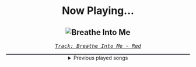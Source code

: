 <div align="center"> 
<h1>Now Playing...</h1>

![Breathe Into Me](https://i.scdn.co/image/ab67616d00001e0235f22780496c7b7227b69d3d)
--
_<samp><a href="https://open.spotify.com/track/0DLjcGTmH2NV9AjzecAGT6">Track: Breathe Into Me - Red</a></samp>_

<div style="border: 1px #4B5054 solid"></div>
<details>
  <summary>
    Previous played songs
  </summary>
  <table>
    <thead>
      <tr>
        <th>
          Artist
        </th>
        <th>
          Song
        </th>
        <th>
          Link
        </th>
      </tr>
    </thead>
    <tbody>
      <tr><td>Red</td><td>Breathe Into Me</td><td><a href="https://open.spotify.com/track/0DLjcGTmH2NV9AjzecAGT6">https://open.spotify.com/track/0DLjcGTmH2NV9AjzecAGT6</a></td></tr><tr><td>Breaking Benjamin</td><td>I Will Not Bow</td><td><a href="https://open.spotify.com/track/2yXyz4NLTZx9CLdXfLTp5E">https://open.spotify.com/track/2yXyz4NLTZx9CLdXfLTp5E</a></td></tr><tr><td>I Prevail</td><td>Deep End</td><td><a href="https://open.spotify.com/track/27Nkg5NHILTJUcCyBkvVHt">https://open.spotify.com/track/27Nkg5NHILTJUcCyBkvVHt</a></td></tr><tr><td>Ochman</td><td>River</td><td><a href="https://open.spotify.com/track/2fSz6MBKMPjOApUhGYfPid">https://open.spotify.com/track/2fSz6MBKMPjOApUhGYfPid</a></td></tr><tr><td>10 Years</td><td>Wasteland</td><td><a href="https://open.spotify.com/track/0nTiC2fGkM4q8bGlBKGrGx">https://open.spotify.com/track/0nTiC2fGkM4q8bGlBKGrGx</a></td></tr><tr><td>Static-X</td><td>The Only</td><td><a href="https://open.spotify.com/track/35ZmCVnfYRdK1iLGCxNhMa">https://open.spotify.com/track/35ZmCVnfYRdK1iLGCxNhMa</a></td></tr><tr><td>Five Finger Death Punch</td><td>The End</td><td><a href="https://open.spotify.com/track/6hbAVcAB0mQVXMPubZnwuL">https://open.spotify.com/track/6hbAVcAB0mQVXMPubZnwuL</a></td></tr><tr><td>Rob Bailey & The Hustle Standard</td><td>Hungry</td><td><a href="https://open.spotify.com/track/6fd3mZrsVbe7N6whWrlZYv">https://open.spotify.com/track/6fd3mZrsVbe7N6whWrlZYv</a></td></tr><tr><td>Kesha</td><td>TiK ToK</td><td><a href="https://open.spotify.com/track/0HPD5WQqrq7wPWR7P7Dw1i">https://open.spotify.com/track/0HPD5WQqrq7wPWR7P7Dw1i</a></td></tr><tr><td>Linkin Park</td><td>What I've Done</td><td><a href="https://open.spotify.com/track/18lR4BzEs7e3qzc0KVkTpU">https://open.spotify.com/track/18lR4BzEs7e3qzc0KVkTpU</a></td></tr><tr><td>Usher</td><td>DJ Got Us Fallin' In Love (feat. Pitbull)</td><td><a href="https://open.spotify.com/track/4356Typ82hUiFAynbLYbPn">https://open.spotify.com/track/4356Typ82hUiFAynbLYbPn</a></td></tr><tr><td>Jennifer Lopez</td><td>On The Floor - Radio Edit</td><td><a href="https://open.spotify.com/track/0Oe49j06Bjrxs8PltuVeaW">https://open.spotify.com/track/0Oe49j06Bjrxs8PltuVeaW</a></td></tr><tr><td>LMFAO</td><td>Party Rock Anthem</td><td><a href="https://open.spotify.com/track/7mitXLIMCflkhZiD34uEQI">https://open.spotify.com/track/7mitXLIMCflkhZiD34uEQI</a></td></tr><tr><td>Disturbed</td><td>Indestructible</td><td><a href="https://open.spotify.com/track/42ZVk59gT4tMlrZmd8Ijxf">https://open.spotify.com/track/42ZVk59gT4tMlrZmd8Ijxf</a></td></tr><tr><td>Skillet</td><td>Monster</td><td><a href="https://open.spotify.com/track/5XQNN3cHwYRzPv08CHuQNZ">https://open.spotify.com/track/5XQNN3cHwYRzPv08CHuQNZ</a></td></tr><tr><td>David Guetta</td><td>Sexy Bitch (feat. Akon)</td><td><a href="https://open.spotify.com/track/127uq83uGFapbddqiMUKky">https://open.spotify.com/track/127uq83uGFapbddqiMUKky</a></td></tr><tr><td>Yellow Claw</td><td>DJ Turn It Up</td><td><a href="https://open.spotify.com/track/1ivuWgxFQb2xzxVNSlB1hF">https://open.spotify.com/track/1ivuWgxFQb2xzxVNSlB1hF</a></td></tr><tr><td>Disturbed</td><td>Warrior</td><td><a href="https://open.spotify.com/track/2TNPagu8Z4zvDOpmnktF00">https://open.spotify.com/track/2TNPagu8Z4zvDOpmnktF00</a></td></tr><tr><td>Adelitas Way</td><td>Invincible</td><td><a href="https://open.spotify.com/track/4FthwGFz9SVZgCVqxNXsSK">https://open.spotify.com/track/4FthwGFz9SVZgCVqxNXsSK</a></td></tr><tr><td>Black Eyed Peas</td><td>Pump It</td><td><a href="https://open.spotify.com/track/2ygMBIctKIAfbEBcT9065L">https://open.spotify.com/track/2ygMBIctKIAfbEBcT9065L</a></td></tr>
    </tbody>
  </table>
</details>

</div>
